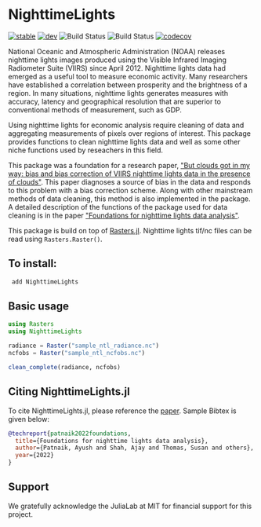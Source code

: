 # NighttimeLights

[![stable](https://img.shields.io/badge/docs-stable-blue.svg)](https://xKDR.github.io/NighttimeLights.jl/stable)
[![dev](https://img.shields.io/badge/docs-dev-blue.svg)](https://xKDR.github.io/NighttimeLights.jl/dev)
![Build Status](https://github.com/xKDR/NighttimeLights.jl/actions/workflows/ci.yml/badge.svg)
![Build Status](https://github.com/xKDR/NighttimeLights.jl/actions/workflows/documentation.yml/badge.svg)
[![codecov](https://codecov.io/gh/xKDR/NighttimeLights.jl/branch/main/graph/badge.svg?token=929G1I53PW)](https://codecov.io/gh/xKDR/NighttimeLights.jl)

National Oceanic and Atmospheric Administration (NOAA) releases nighttime lights images produced using the Visible Infrared Imaging Radiometer Suite (VIIRS) since April 2012. Nighttime lights data had emerged as a useful tool to measure economic activity. Many researchers have established a correlation between prosperity and the brightness of a region. In many situations, nighttime lights generates measures with accuracy, latency and geographical resolution that are superior to conventional methods of measurement, such as GDP.

Using nighttime lights for economic analysis require cleaning of data and aggregating measurements of pixels over regions of interest. This package provides functions to clean nighttime lights data and well as some other niche functions used by reseachers in this field.

This package was a foundation for a research paper, ["But clouds got in my way: bias and bias correction of VIIRS nighttime lights data in the presence of clouds"](https://xkdr.org/wp2021-07.html). This paper diagnoses a source of bias in the data and responds to this problem with a bias correction scheme. Along with other mainstream methods of data cleaning, this method is also implemented in the package. A detailed description of the functions of the package used for data cleaning is in the paper ["Foundations for nighttime lights data analysis"](https://papers.xkdr.org/papers/2022Patnaiketal_foundationsforNighttimelightsDataanalysis.pdf). 

This package is build on top of [Rasters.jl](https://github.com/rafaqz/Rasters.jl/). Nighttime lights tif/nc files can be read using `Rasters.Raster()`.  

## To install: 
```Julia
 add NighttimeLights
```

## Basic usage

```Julia
using Rasters
using NighttimeLights

radiance = Raster("sample_ntl_radiance.nc")
ncfobs = Raster("sample_ntl_ncfobs.nc")

clean_complete(radiance, ncfobs)
```

## Citing NighttimeLights.jl

To cite NighttimeLights.jl, please reference the [paper](https://papers.xkdr.org/papers/2022Patnaiketal_foundationsforNighttimelightsDataanalysis.pdf). Sample Bibtex is given below:

```bibtex
@techreport{patnaik2022foundations,
  title={Foundations for nighttime lights data analysis},
  author={Patnaik, Ayush and Shah, Ajay and Thomas, Susan and others},
  year={2022}
}
```

## Support

We gratefully acknowledge the JuliaLab at MIT for financial support for this project.